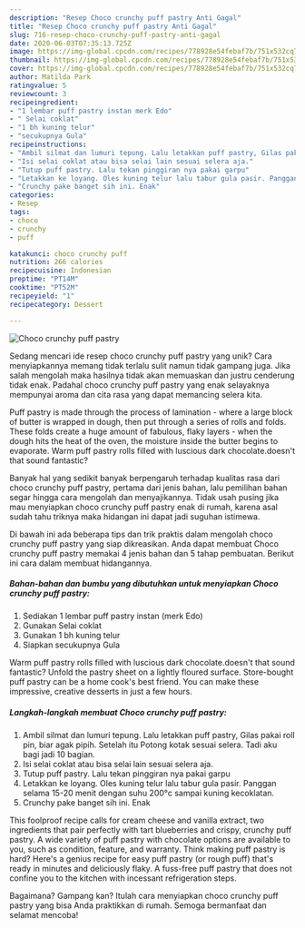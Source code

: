 ```yaml
---
description: "Resep Choco crunchy puff pastry Anti Gagal"
title: "Resep Choco crunchy puff pastry Anti Gagal"
slug: 716-resep-choco-crunchy-puff-pastry-anti-gagal
date: 2020-06-03T07:35:13.725Z
image: https://img-global.cpcdn.com/recipes/778928e54febaf7b/751x532cq70/choco-crunchy-puff-pastry-foto-resep-utama.jpg
thumbnail: https://img-global.cpcdn.com/recipes/778928e54febaf7b/751x532cq70/choco-crunchy-puff-pastry-foto-resep-utama.jpg
cover: https://img-global.cpcdn.com/recipes/778928e54febaf7b/751x532cq70/choco-crunchy-puff-pastry-foto-resep-utama.jpg
author: Matilda Park
ratingvalue: 5
reviewcount: 3
recipeingredient:
- "1 lembar puff pastry instan merk Edo"
- " Selai coklat"
- "1 bh kuning telur"
- "secukupnya Gula"
recipeinstructions:
- "Ambil silmat dan lumuri tepung. Lalu letakkan puff pastry, Gilas pakai roll pin, biar agak pipih. Setelah itu Potong kotak sesuai selera. Tadi aku bagi jadi 10 bagian."
- "Isi selai coklat atau bisa selai lain sesuai selera aja."
- "Tutup puff pastry. Lalu tekan pinggiran nya pakai garpu"
- "Letakkan ke loyang. Oles kuning telur lalu tabur gula pasir. Panggan selama 15-20 menit dengan suhu 200°c sampai kuning kecoklatan."
- "Crunchy pake banget sih ini. Enak"
categories:
- Resep
tags:
- choco
- crunchy
- puff

katakunci: choco crunchy puff 
nutrition: 266 calories
recipecuisine: Indonesian
preptime: "PT14M"
cooktime: "PT52M"
recipeyield: "1"
recipecategory: Dessert

---
```



![Choco crunchy puff pastry](https://img-global.cpcdn.com/recipes/778928e54febaf7b/751x532cq70/choco-crunchy-puff-pastry-foto-resep-utama.jpg)

Sedang mencari ide resep choco crunchy puff pastry yang unik? Cara menyiapkannya memang tidak terlalu sulit namun tidak gampang juga. Jika salah mengolah maka hasilnya tidak akan memuaskan dan justru cenderung tidak enak. Padahal choco crunchy puff pastry yang enak selayaknya mempunyai aroma dan cita rasa yang dapat memancing selera kita.

Puff pastry is made through the process of lamination - where a large block of butter is wrapped in dough, then put through a series of rolls and folds. These folds create a huge amount of fabulous, flaky layers - when the dough hits the heat of the oven, the moisture inside the butter begins to evaporate. Warm puff pastry rolls filled with luscious dark chocolate.doesn&#39;t that sound fantastic?

Banyak hal yang sedikit banyak berpengaruh terhadap kualitas rasa dari choco crunchy puff pastry, pertama dari jenis bahan, lalu pemilihan bahan segar hingga cara mengolah dan menyajikannya. Tidak usah pusing jika mau menyiapkan choco crunchy puff pastry enak di rumah, karena asal sudah tahu triknya maka hidangan ini dapat jadi suguhan istimewa.


Di bawah ini ada beberapa tips dan trik praktis dalam mengolah choco crunchy puff pastry yang siap dikreasikan. Anda dapat membuat Choco crunchy puff pastry memakai 4 jenis bahan dan 5 tahap pembuatan. Berikut ini cara dalam membuat hidangannya.

<!--inarticleads1-->

##### Bahan-bahan dan bumbu yang dibutuhkan untuk menyiapkan Choco crunchy puff pastry:

1. Sediakan 1 lembar puff pastry instan (merk Edo)
1. Gunakan  Selai coklat
1. Gunakan 1 bh kuning telur
1. Siapkan secukupnya Gula


Warm puff pastry rolls filled with luscious dark chocolate.doesn&#39;t that sound fantastic? Unfold the pastry sheet on a lightly floured surface. Store-bought puff pastry can be a home cook&#39;s best friend. You can make these impressive, creative desserts in just a few hours. 

<!--inarticleads2-->

##### Langkah-langkah membuat Choco crunchy puff pastry:

1. Ambil silmat dan lumuri tepung. Lalu letakkan puff pastry, Gilas pakai roll pin, biar agak pipih. Setelah itu Potong kotak sesuai selera. Tadi aku bagi jadi 10 bagian.
1. Isi selai coklat atau bisa selai lain sesuai selera aja.
1. Tutup puff pastry. Lalu tekan pinggiran nya pakai garpu
1. Letakkan ke loyang. Oles kuning telur lalu tabur gula pasir. Panggan selama 15-20 menit dengan suhu 200°c sampai kuning kecoklatan.
1. Crunchy pake banget sih ini. Enak


This foolproof recipe calls for cream cheese and vanilla extract, two ingredients that pair perfectly with tart blueberries and crispy, crunchy puff pastry. A wide variety of puff pastry with chocolate options are available to you, such as condition, feature, and warranty. Think making puff pastry is hard? Here&#39;s a genius recipe for easy puff pastry (or rough puff) that&#39;s ready in minutes and deliciously flaky. A fuss-free puff pastry that does not confine you to the kitchen with incessant refrigeration steps. 

Bagaimana? Gampang kan? Itulah cara menyiapkan choco crunchy puff pastry yang bisa Anda praktikkan di rumah. Semoga bermanfaat dan selamat mencoba!
